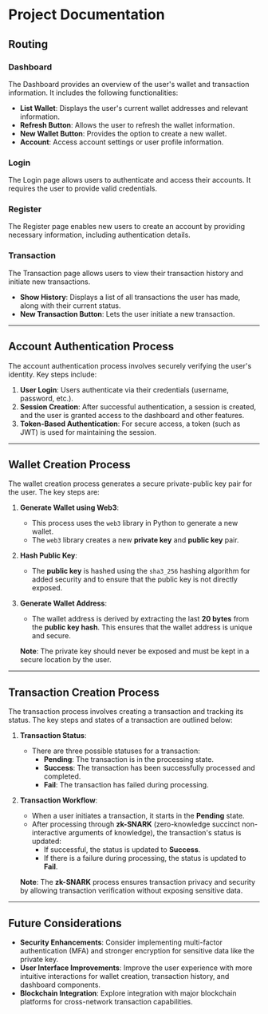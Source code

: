 # Project Documentation

## **Routing**

### **Dashboard**
The Dashboard provides an overview of the user's wallet and transaction information. It includes the following functionalities:

- **List Wallet**: Displays the user's current wallet addresses and relevant information.
- **Refresh Button**: Allows the user to refresh the wallet information.
- **New Wallet Button**: Provides the option to create a new wallet.
- **Account**: Access account settings or user profile information.

### **Login**
The Login page allows users to authenticate and access their accounts. It requires the user to provide valid credentials.

### **Register**
The Register page enables new users to create an account by providing necessary information, including authentication details.

### **Transaction**
The Transaction page allows users to view their transaction history and initiate new transactions.

- **Show History**: Displays a list of all transactions the user has made, along with their current status.
- **New Transaction Button**: Lets the user initiate a new transaction.

---

## **Account Authentication Process**

The account authentication process involves securely verifying the user's identity. Key steps include:

1. **User Login**: Users authenticate via their credentials (username, password, etc.).
2. **Session Creation**: After successful authentication, a session is created, and the user is granted access to the dashboard and other features.
3. **Token-Based Authentication**: For secure access, a token (such as JWT) is used for maintaining the session.

---

## **Wallet Creation Process**

The wallet creation process generates a secure private-public key pair for the user. The key steps are:

1. **Generate Wallet using Web3**:
   - This process uses the `web3` library in Python to generate a new wallet.
   - The `web3` library creates a new **private key** and **public key** pair.

2. **Hash Public Key**:
   - The **public key** is hashed using the `sha3_256` hashing algorithm for added security and to ensure that the public key is not directly exposed.

3. **Generate Wallet Address**:
   - The wallet address is derived by extracting the last **20 bytes** from the **public key hash**. This ensures that the wallet address is unique and secure.
   
   **Note**: The private key should never be exposed and must be kept in a secure location by the user.

---

## **Transaction Creation Process**

The transaction process involves creating a transaction and tracking its status. The key steps and states of a transaction are outlined below:

1. **Transaction Status**:
   - There are three possible statuses for a transaction:
     - **Pending**: The transaction is in the processing state.
     - **Success**: The transaction has been successfully processed and completed.
     - **Fail**: The transaction has failed during processing.

2. **Transaction Workflow**:
   - When a user initiates a transaction, it starts in the **Pending** state.
   - After processing through **zk-SNARK** (zero-knowledge succinct non-interactive arguments of knowledge), the transaction's status is updated:
     - If successful, the status is updated to **Success**.
     - If there is a failure during processing, the status is updated to **Fail**.

   **Note**: The **zk-SNARK** process ensures transaction privacy and security by allowing transaction verification without exposing sensitive data.

---

## **Future Considerations**
- **Security Enhancements**: Consider implementing multi-factor authentication (MFA) and stronger encryption for sensitive data like the private key.
- **User Interface Improvements**: Improve the user experience with more intuitive interactions for wallet creation, transaction history, and dashboard components.
- **Blockchain Integration**: Explore integration with major blockchain platforms for cross-network transaction capabilities.
